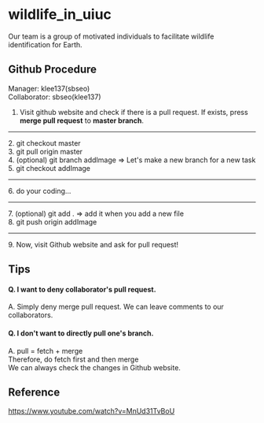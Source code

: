 # wildlife_in_uiuc
Our team is a group of motivated individuals to facilitate wildlife identification for Earth. <br />

## Github Procedure
Manager: klee137(sbseo) <br />
Collaborator: sbseo(klee137) <br />
1. Visit github website and check if there is a pull request. If exists, press __merge pull request__ to __master branch__.
<hr />
2. git checkout master<br />
3. git pull origin master <br />
4. (optional) git branch addImage => Let's make a new branch for a new task <br /> 
5. git checkout addImage
<hr />
6. do your coding... 
<hr />
7. (optional) git add .  => add it when you add a new file<br /> 
8. git push origin addImage
<hr />
9. Now, visit Github website and ask for pull request!
  
## Tips
#### Q. I want to deny collaborator's pull request.
A. Simply deny merge pull request. We can leave comments to our collaborators.

#### Q. I don't want to directly pull one's branch. 
A. pull = fetch + merge <br />
Therefore, do fetch first and then merge <br />
We can always check the changes in Github website. 

## Reference
https://www.youtube.com/watch?v=MnUd31TvBoU
